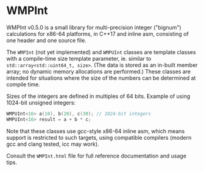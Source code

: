 # WMPInt
WMPInt v0.5.0 is a small library for multi-precision integer ("bignum") calculations for x86-64
platforms, in C++17 and inline asm, consisting of one header and one source file.

The `WMPInt` (not yet implemented) and `WMPUInt` classes are template classes with a compile-time
size template parameter, ie. similar to `std::array<std::uint64_t, size>`. (The data is stored
as an in-built member array; no dynamic memory allocations are performed.) These classes are
intended for situations where the size of the numbers can be determined at compile time.

Sizes of the integers are defined in multiples of 64 bits. Example of using 1024-bit
unsigned integers:

```c++
WMPUInt<16> a(10), b(20), c(30); // 1024-bit integers
WMPUInt<16> result = a + b * c;
```

Note that these classes use gcc-style x86-64 inline asm, which means support is restricted
to such targets, using compatible compilers (modern gcc and clang tested, icc may work).

Consult the `WMPInt.html` file for full reference documentation and usage tips.
